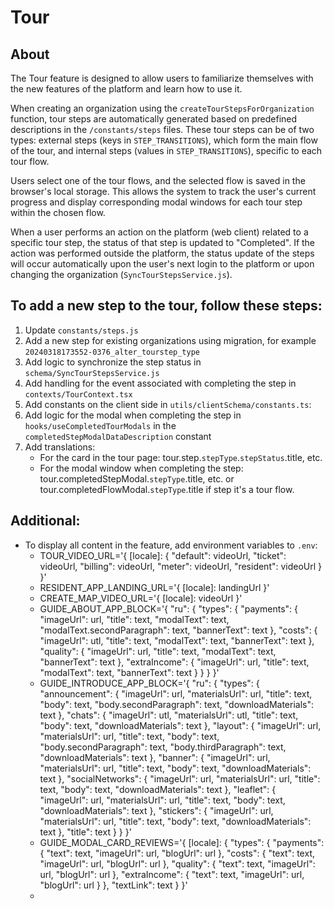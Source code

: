 # Tour

## About
The Tour feature is designed to allow users to familiarize themselves with the new features of the platform and learn how to use it.

When creating an organization using the `createTourStepsForOrganization` function, tour steps are automatically generated based on predefined descriptions in the `/constants/steps` files. These tour steps can be of two types: external steps (keys in `STEP_TRANSITIONS`), which form the main flow of the tour, and internal steps (values in `STEP_TRANSITIONS`), specific to each tour flow.

Users select one of the tour flows, and the selected flow is saved in the browser's local storage. This allows the system to track the user's current progress and display corresponding modal windows for each tour step within the chosen flow.

When a user performs an action on the platform (web client) related to a specific tour step, the status of that step is updated to "Completed". If the action was performed outside the platform, the status update of the steps will occur automatically upon the user's next login to the platform or upon changing the organization (`SyncTourStepsService.js`).

## To add a new step to the tour, follow these steps:
1. Update `constants/steps.js`
2. Add a new step for existing organizations using migration, for example `20240318173552-0376_alter_tourstep_type`
3. Add logic to synchronize the step status in `schema/SyncTourStepsService.js`
4. Add handling for the event associated with completing the step in `contexts/TourContext.tsx`
5. Add constants on the client side in `utils/clientSchema/constants.ts`:
6. Add logic for the modal when completing the step in `hooks/useCompletedTourModals` in the `completedStepModalDataDescription` constant
7. Add translations:
   - For the card in the tour page: tour.step.`stepType`.`stepStatus`.title, etc.
   - For the modal window when completing the step: tour.completedStepModal.`stepType`.title, etc. or tour.completedFlowModal.`stepType`.title if step it's a tour flow.

## Additional:
- To display all content in the feature, add environment variables to `.env`:
  - TOUR_VIDEO_URL='{ [locale]: { "default": videoUrl, "ticket": videoUrl, "billing": videoUrl, "meter": videoUrl, "resident": videoUrl } }'
  - RESIDENT_APP_LANDING_URL='{ [locale]: landingUrl }'
  - CREATE_MAP_VIDEO_URL='{ [locale]: videoUrl }'
  - GUIDE_ABOUT_APP_BLOCK='{ "ru": { "types": { "payments": { "imageUrl": url, "title": text, "modalText": text, "modalText.secondParagraph": text, "bannerText": text }, "costs": { "imageUrl": utl, "title": text, "modalText": text, "bannerText": text }, "quality": { "imageUrl": url, "title": text, "modalText": text, "bannerText": text }, "extraIncome": { "imageUrl": url, "title": text, "modalText": text, "bannerText": text } } } }' 
  - GUIDE_INTRODUCE_APP_BLOCK='{ "ru": { "types": { "announcement": { "imageUrl": url, "materialsUrl": url, "title": text, "body": text, "body.secondParagraph": text, "downloadMaterials": text }, "chats": { "imageUrl": utl, "materialsUrl": utl, "title": text, "body": text, "downloadMaterials": text }, "layout": { "imageUrl": url, "materialsUrl": url, "title": text, "body": text, "body.secondParagraph": text, "body.thirdParagraph": text, "downloadMaterials": text }, "banner": { "imageUrl": url,  "materialsUrl": url, "title": text, "body": text, "downloadMaterials": text }, "socialNetworks": { "imageUrl": url, "materialsUrl": url, "title": text, "body": text, "downloadMaterials": text }, "leaflet": { "imageUrl": url, "materialsUrl": url, "title": text, "body": text, "downloadMaterials": text }, "stickers": { "imageUrl": url, "materialsUrl": url, "title": text, "body": text, "downloadMaterials": text }, "title": text } } }' 
  - GUIDE_MODAL_CARD_REVIEWS='{ [locale]: { "types": { "payments": { "text": text, "imageUrl": url, "blogUrl": url }, "costs": { "text": text, "imageUrl": url, "blogUrl": url }, "quality": { "text": text, "imageUrl": url, "blogUrl": url }, "extraIncome": { "text": text, "imageUrl": url, "blogUrl": url } }, "textLink": text } }'
  - 